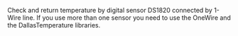 Check and return temperature by digital sensor DS1820 connected by 1-Wire line. If you use more than one sensor you need to use the OneWire and the DallasTemperature libraries.
